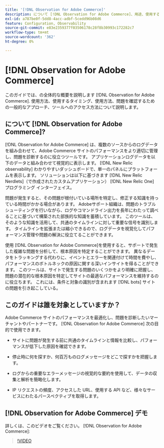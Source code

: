 ```yaml
---
title: '[!DNL Observation for Adobe Commerce]'
description: について [!DNL Observation for Adobe Commerce]、用途、使用するタイミングおよびアクセス方法。
exl-id: a787be0f-5dd8-4acc-adbf-5cedd96b08d6
feature: Configuration, Observability
source-git-commit: e83e2359377f03506178c28f8b30993c172282c7
workflow-type: tm+mt
source-wordcount: '362'
ht-degree: 0%

---
```


# [!DNL Observation for Adobe Commerce]

このガイドでは、の全体的な概要を説明します [!DNL Observation for Adobe Commerce]. 使用方法、使用するタイミング、使用方法、問題を確認するための一般的なアプローチ、ツールへのアクセス方法について説明します。

## について [!DNL Observation for Adobe Commerce]?

[!DNL Observation for Adobe Commerce] は、複数のソースからのログデータを組み合わせて、Adobe Commerce サイトのパフォーマンスをより適切に管理し、問題を診断するのに役立つツールです。 アプリケーションログデータを以下のデータと組み合わせて視覚的に表示します。 [!DNL New Relic observability] わかりやすいダッシュボードで、単一のパネルにプラットフォームを表示します。 ソリューションは以下に基づきます [!DNL New Relic Nerdlets]（で作成されたカスタムアプリケーション） [!DNL New Relic One] プログラミング インターフェイス。

問題が発生すると、その問題が根付いている場所を特定し、修正する知識を持っている時間がかかる場合があります。 Adobeサポート組織は、問題のトラブルシューティングを行いながら、ログやコマンドライン出力を長年にわたって調べることに基づいて構築された部族的な知識を蓄積しています。 このツールは、そのような知識を活用して、共通のタイムラインに対して重要な信号を識別します。 タイムラインを拡張または縮小できるので、ログデータを視覚化してパフォーマンス管理や問題の解決に役立てることができます。

使用 [!DNL Observation for Adobe Commerce]を使用すると、サポートで発生した複雑な問題を分析して、根本原因を特定することができます。 異なるデータをトラッキングする代わりに、イベントとエラーを関連付けて時間を費やし、パフォーマンスのボトルネックの原因に関する深いインサイトを得ることができます。 このツールは、サイトで発生する問題のいくつかをより明確に把握し、問題の潜在的な根本原因を特定してサイトの最適なパフォーマンスを維持するのに役立ちます。 これには、条件と対象の識別が含まれます [!DNL bots] サイトの問題を引き起こしている。

## このガイドは誰を対象としていますか？

Adobe Commerce サイトのパフォーマンスを最適化し、問題を診断したいマーチャントやパートナーです。 [!DNL Observation for Adobe Commerce] 次の目的で使用できます。

* サイトに問題が発生する前に共通のタイムラインと情報を比較し、パフォーマンスが低下した原因を確認できます。

* 停止時に何を探すか、何百万ものログメッセージをどこで探すかを把握します。

* ログからの重要なエラーメッセージの視覚的な要約を使用して、データの収集と解析を簡略化します。

* IP リクエストの頻度、アクセスした URL、使用する API など、様々なサービスにわたるパースペクティブを取得します。

## [!DNL Observation for Adobe Commerce] デモ

詳しくは、このビデオをご覧ください。 [!DNL Observation for Adobe Commerce]:

>[!VIDEO](https://video.tv.adobe.com/v/344444?quality=12)
